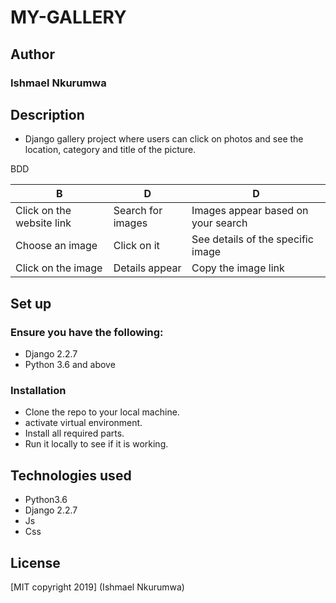 # MY-GALLERY

## Author
### Ishmael Nkurumwa

## Description
- Django gallery project where users can click on photos and see the location, category and title of the picture.

BDD

| B                | D                     |  D                  |
|--------------------|----------------------|---------------------|
| Click on the website link| Search for images | Images appear based on your search|
| Choose an image  | Click on it | See details of the specific image|
| Click on the image | Details appear | Copy the image link|

## Set up
### Ensure you have the following:
- Django 2.2.7
- Python 3.6 and above

### Installation
- Clone the repo to your local machine.
- activate virtual environment.
- Install all required parts.
- Run it locally to see if it is working.

## Technologies used
- Python3.6
- Django 2.2.7
- Js
- Css

## License
[MIT copyright 2019] (Ishmael Nkurumwa)